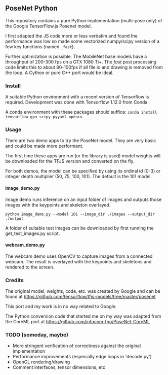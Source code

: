## PoseNet Python

This repository contains a pure Python implementation (multi-pose only) of the Google TensorFlow.js Posenet model.

I first adapted the JS code more or less verbatim and found the performance was low so made some vectorized numpy/scipy version of a few key functions (named `_fast`).

Further optimization is possible. The MobileNet base models have a throughput of 200-300 fps on a GTX 1080 Ti+. The _fast_ post processing code limits this to about 80-100fps if all file io and drawing is removed from the loop. A Cython or pure C++ port would be ideal. 

### Install

A suitable Python environment with a recent version of Tensorflow is required. Development was done with Tensorflow 1.12.0 from Conda.

A conda environment with these packages should suffice: `conda install tensorflow-gpu scipy pyyaml opencv`


### Usage

There are two demo apps to try the PoseNet model. They are very basic and could be made more performant.

The first time these apps are run (or the library is used) model weights will be downloaded for the TFJS version and converted on the fly.

For both demos, the model can be specified by using its ordinal id (0-3) or integer depth multiplier (50, 75, 100, 101). The default is the 101 model.

#### image_demo.py 

Image demo runs inference on an input folder of images and outputs those images with the keypoints and skeleton overlayed.

`python image_demo.py --model 101 --image_dir ./images --output_dir ./output`

A folder of suitable test images can be downloaded by first running the get_test_images.py script.

#### webcam_demo.py

The webcam demo uses OpenCV to capture images from a connected webcam. The result is overlayed with the keypoints and skeletons and rendered to the screen.


### Credits

The original model, weights, code, etc. was created by Google and can be found at https://github.com/tensorflow/tfjs-models/tree/master/posenet

This port and my work is in no way related to Google.

The Python conversion code that started me on my way was adapted from the CoreML port at https://github.com/infocom-tpo/PoseNet-CoreML


### TODO (someday, maybe)
* More stringent verification of correctness against the original implementation
* Performance improvements (especially edge loops in 'decode.py')
* OpenGL rendering/drawing
* Comment interfaces, tensor dimensions, etc

